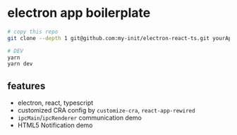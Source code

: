 # electron app boilerplate

```bash
# copy this repo
git clone --depth 1 git@github.com:my-init/electron-react-ts.git yourAppName

# DEV
yarn
yarn dev
```

## features

* electron, react, typescript
* customized CRA config by `customize-cra`, `react-app-rewired`
* `ipcMain`/`ipcRenderer` communication demo
* HTML5 Notification demo
